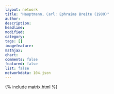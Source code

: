 ```yaml
---
layout: network
title: "Hauptmann, Carl: Ephraims Breite (1900)"
author:
description:
headline:
modified:
category:
tags: []
imagefeature: 
mathjax: 
chart: 
comments: false
featured: false
list: false
networkdata: 104.json
---
```

{% include matrix.html %}
